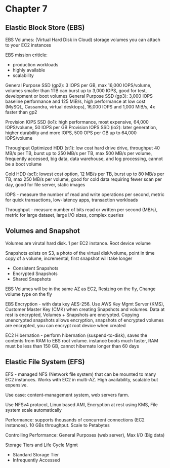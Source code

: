 # Chapter 7

## Elastic Block Store (EBS)

EBS Volumes: (Virtual Hard Disk in Cloud) storage volumes you can attach to your EC2 instances

EBS mission criticle: 
- production workloads
- highly available
- scalability

General Purpose SSD (gp2): 3 IOPS per GB, max 16,000 IOPS/volume, volumes smaller than 1TB can burst up to 3,000 IOPS, good for test, development or boot volumes
General Purpose SSD (gp3): 3,000 IOPS baseline performance and 125 MiB/s, high performance at low cost (MySQL, Cassandra, virtual desktops), 16,000 IOPS and 1,000 MiB/s, 4x faster than gp2

Provision IOPS SSD (io1): high performance, most expensive, 64,000 IOPS/volume, 50 IOPS per GB
Provision IOPS SSD (io2): later generation, higher durability and more IOPS, 500 OPS per GB up to 64,000 IOPS/volume

Throughput Optimized HDD (st1): low cost hard drive drive, throughput 40 MB/s per TB, burst up to 250 MB/s per TB, max 500 MB/s per volume, frequently accessed, big data, data warehouse, and log processing, cannot be a boot volume

Cold HDD (sc1): lowest cost option, 12 MB/s per TB, burst up to 80 MB/s per TB, max 250 MB/s per volume, good for cold data requiring fewer scan per day, good for file server, static images 


IOPS - measure the number of read and write operations per second, metric for quick transactions, low-latency apps, transaction workloads

Throughput - measure number of bits read or written per second (MB/s), metric for large dataset, large I/O sizes, complex queries


## Volumes and Snapshot

Volumes are virutal hard disk. 1 per EC2 instance. Root device volume

Snapshots exists on S3, a photo of the virtual disk/volume, point in time copy of a volume, incremental, first snapshot will take longer
- Consistent Snapshots
- Encrypted Snapshots
- Shared Snapshots

EBS Volumes will be in the same AZ as EC2, Resizing on the fly, Change volume type on the fly

EBS Encryption - with data key AES-256. Use AWS Key Mgmt Server (KMS), Customer Master Key (CMK) when creating Snapshots and volumes. Data at rest is encrypted, Volumes + Snapshots are encrypted. Copying unencrypted snapshots allows encryption, snapshots of encrypted volumes are encrypted, you can encrypt root device when created

EC2 Hibernation - perform hibernation (suspend-to-disk), saves the contents from RAM to EBS root volume. instance boots much faster, RAM must be less than 150 GB, cannot hibernate longer than 60 days

## Elastic File System (EFS)

EFS - managed NFS (Network file system) that can be mounted to many EC2 instances. Works with EC2 in multi-AZ. High availability, scalable but expensive. 

Use case: content-management system, web servers farm.

Use NFSv4 protocol, Linux based AMI, Encryption at rest using KMS, File system scale automatically

Performance: supports thousands of concurrent connections (EC2 instances). 10 GBs throughput. Scale to Petabytes

Controlling Performance: General Purposes (web server), Max I/O (Big data)

Storage Tiers and Life Cycle Mgmt
- Standard Storage Tier
- Infrequently Accessed 
